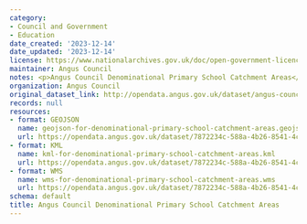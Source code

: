 ```yaml
---
category:
- Council and Government
- Education
date_created: '2023-12-14'
date_updated: '2023-12-14'
license: https://www.nationalarchives.gov.uk/doc/open-government-licence/version/3/
maintainer: Angus Council
notes: <p>Angus Council Denominational Primary School Catchment Areas</p>
organization: Angus Council
original_dataset_link: http://opendata.angus.gov.uk/dataset/angus-council-denominational-primary-school-catchment-areas
records: null
resources:
- format: GEOJSON
  name: geojson-for-denominational-primary-school-catchment-areas.geojson
  url: https://opendata.angus.gov.uk/dataset/7872234c-588a-4b26-8541-4cfd2d5c4028/resource/9ca067d4-9fb1-40de-bde3-c9406f252ac9/download/geojson-for-denominational-primary-school-catchment-areas.geojson
- format: KML
  name: kml-for-denominational-primary-school-catchment-areas.kml
  url: https://opendata.angus.gov.uk/dataset/7872234c-588a-4b26-8541-4cfd2d5c4028/resource/b9319cb4-b457-4b94-b6b9-b71fe954e1c2/download/kml-for-denominational-primary-school-catchment-areas.kml
- format: WMS
  name: wms-for-denominational-primary-school-catchment-areas.wms
  url: https://opendata.angus.gov.uk/dataset/7872234c-588a-4b26-8541-4cfd2d5c4028/resource/d738b95e-bbae-4f73-bc70-d02a158ce95b/download/wms-for-denominational-primary-school-catchment-areas.wms
schema: default
title: Angus Council Denominational Primary School Catchment Areas
---
```

